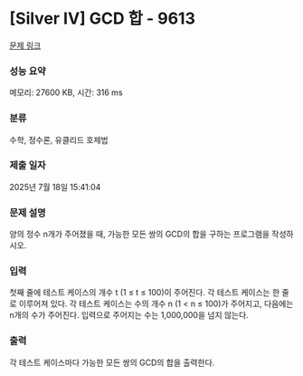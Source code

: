 # [Silver IV] GCD 합 - 9613 

[문제 링크](https://www.acmicpc.net/problem/9613) 

### 성능 요약

메모리: 27600 KB, 시간: 316 ms

### 분류

수학, 정수론, 유클리드 호제법

### 제출 일자

2025년 7월 18일 15:41:04

### 문제 설명

<p>양의 정수 n개가 주어졌을 때, 가능한 모든 쌍의 GCD의 합을 구하는 프로그램을 작성하시오.</p>

### 입력 

 <p>첫째 줄에 테스트 케이스의 개수 t (1 ≤ t ≤ 100)이 주어진다. 각 테스트 케이스는 한 줄로 이루어져 있다. 각 테스트 케이스는 수의 개수 n (1 < n ≤ 100)가 주어지고, 다음에는 n개의 수가 주어진다. 입력으로 주어지는 수는 1,000,000을 넘지 않는다.</p>

### 출력 

 <p>각 테스트 케이스마다 가능한 모든 쌍의 GCD의 합을 출력한다.</p>

